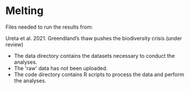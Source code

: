 # Melting
Files needed to run the results from:

Ureta et al. 2021. Greendland’s thaw pushes the biodiversity crisis (under review)

- The data directory contains the datasets necessary to conduct the analyses.
- The 'raw' data has not been uploaded.
- The code directory contains R scripts to process the data and perform the analyses.
